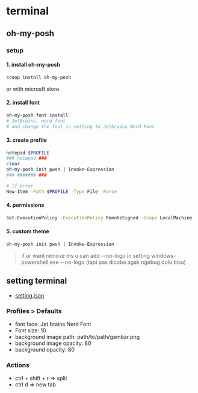 # terminal
## oh-my-posh
### setup
#### 1. install oh-my-posh
```bash
scoop install oh-my-posh
```
or with microsft store

#### 2. install font
```bash
oh-my-posh font install
# JetBrains, nerd font
# and change the font in setting to Jetbrains Nerd Font
```

#### 3. create profile
```bash
notepad $PROFILE
### notepad ###
clear
oh-my-posh init pwsh | Invoke-Expression
### ####### ###

# if error
New-Item -Path $PROFILE -Type File -Force
```

#### 4. permissions
```bash
Set-ExecutionPolicy -ExecutionPolicy RemoteSigned -Scope LocalMachine
```

#### 5. custom theme
```bash
oh-my-posh init pwsh | Invoke-Expression
```

> if ur want remove ms u can add --no-logo in setting windows-powershell.exe --no-logo (tapi pas dicoba agak ngebug dulu bisa)

## setting terminal
- [setting.json](./config/terminal/setting.json)

### Profiles > Defaults
- font face: Jet brains Nerd Font
- Font size: 10
- background image path: path/to/path/gambar.png
- background image opacity: 80
- background opacity: 80

### Actions
- ctrl + shift + r => split
- ctrl d => new tab